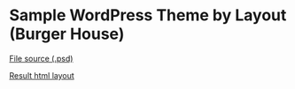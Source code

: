 # Sample WordPress Theme by Layout (Burger House)

[File source (.psd)](https://bazarow.ru/designes/ready-psd-layouts-for-saito/12815.html "File source (.psd)")

[Result html layout](https://strekanovalexander.github.io/wp-theme-burger-house/ "Result html layout")
